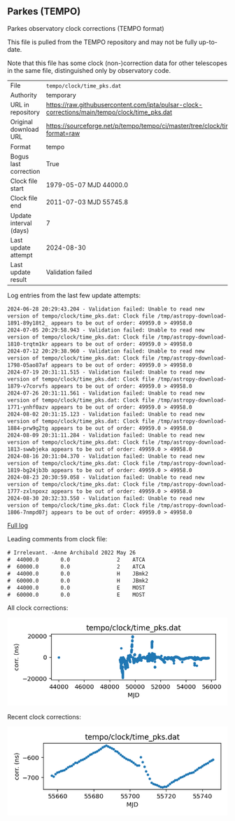 
## Parkes (TEMPO)

Parkes observatory clock corrections (TEMPO format)

This file is pulled from the TEMPO repository and may not be fully
up-to-date.

Note that this file has some clock (non-)correction data for other
telescopes in the same file, distinguished only by observatory code.

|     |     |
|:--- |:--- |
| File | `tempo/clock/time_pks.dat` |
| Authority | temporary |
| URL in repository | <https://raw.githubusercontent.com/ipta/pulsar-clock-corrections/main/tempo/clock/time_pks.dat> |
| Original download URL | <https://sourceforge.net/p/tempo/tempo/ci/master/tree/clock/time_pks.dat?format=raw> |
| Format | tempo |
| Bogus last correction | True |
| Clock file start | 1979-05-07 MJD 44000.0 |
| Clock file end | 2011-07-03 MJD 55745.8 |
| Update interval (days) | 7 |
| Last update attempt | 2024-08-30 |
| Last update result | Validation failed |

Log entries from the last few update attempts:
```
2024-06-28 20:29:43.204 - Validation failed: Unable to read new version of tempo/clock/time_pks.dat: Clock file /tmp/astropy-download-1891-89y18t2_ appears to be out of order: 49959.0 > 49958.0
2024-07-05 20:29:58.943 - Validation failed: Unable to read new version of tempo/clock/time_pks.dat: Clock file /tmp/astropy-download-1810-trqtm1kr appears to be out of order: 49959.0 > 49958.0
2024-07-12 20:29:38.960 - Validation failed: Unable to read new version of tempo/clock/time_pks.dat: Clock file /tmp/astropy-download-1798-05ao87af appears to be out of order: 49959.0 > 49958.0
2024-07-19 20:31:11.515 - Validation failed: Unable to read new version of tempo/clock/time_pks.dat: Clock file /tmp/astropy-download-1879-v7corvfs appears to be out of order: 49959.0 > 49958.0
2024-07-26 20:31:11.561 - Validation failed: Unable to read new version of tempo/clock/time_pks.dat: Clock file /tmp/astropy-download-1771-ynhf0azv appears to be out of order: 49959.0 > 49958.0
2024-08-02 20:31:15.123 - Validation failed: Unable to read new version of tempo/clock/time_pks.dat: Clock file /tmp/astropy-download-1884-prw9g2tg appears to be out of order: 49959.0 > 49958.0
2024-08-09 20:31:11.284 - Validation failed: Unable to read new version of tempo/clock/time_pks.dat: Clock file /tmp/astropy-download-1813-swwbjeka appears to be out of order: 49959.0 > 49958.0
2024-08-16 20:31:04.370 - Validation failed: Unable to read new version of tempo/clock/time_pks.dat: Clock file /tmp/astropy-download-1819-bg24jb3b appears to be out of order: 49959.0 > 49958.0
2024-08-23 20:30:59.058 - Validation failed: Unable to read new version of tempo/clock/time_pks.dat: Clock file /tmp/astropy-download-1777-zxlnpoxz appears to be out of order: 49959.0 > 49958.0
2024-08-30 20:32:33.550 - Validation failed: Unable to read new version of tempo/clock/time_pks.dat: Clock file /tmp/astropy-download-1806-7nmpd07j appears to be out of order: 49959.0 > 49958.0
```
[Full log](https://raw.githubusercontent.com/ipta/pulsar-clock-corrections/main/log/tempo/clock/time_pks.dat.log)

Leading comments from clock file:

    # Irrelevant. -Anne Archibald 2022 May 26
    #  44000.0       0.0               2    ATCA
    #  60000.0       0.0               2    ATCA
    #  44000.0       0.0               H    JBmk2
    #  60000.0       0.0               H    JBmk2
    #  44000.0       0.0               E    MOST
    #  60000.0       0.0               E    MOST



All clock corrections:

![plot of all clock corrections](time_pks.dat.png "All corrections")

Recent clock corrections:

![plot of recent clock corrections](time_pks.dat.short.png "Recent corrections")

